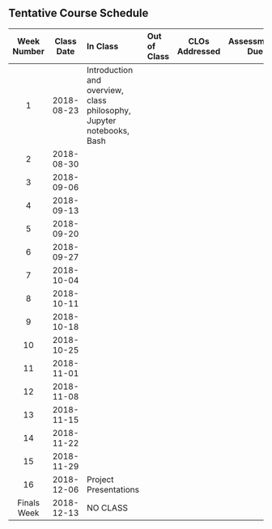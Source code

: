 ## Tentative Course Schedule

| __Week Number__ | __Class Date__ | __In Class__ | __Out of Class__ | __CLOs Addressed__ | __Assessments Due__ |
| :-------------: | :------------: | :----------- | :--------------- | :----------------: | :-----------------: |
| 1               | 2018-08-23     | Introduction and overview, class philosophy, Jupyter notebooks, Bash |        |          |          |
| 2               | 2018-08-30     |     |        |          |          |
| 3               | 2018-09-06     |     |        |          |          |
| 4               | 2018-09-13     |     |        |          |          |
| 5               | 2018-09-20     |     |        |          |          |
| 6               | 2018-09-27     |     |        |          |          |
| 7               | 2018-10-04     |     |        |          |          |
| 8               | 2018-10-11     |     |        |          |          |
| 9               | 2018-10-18     |     |        |          |          |
| 10              | 2018-10-25     |     |        |          |          |
| 11              | 2018-11-01     |     |        |          |          |
| 12              | 2018-11-08     |     |        |          |          |
| 13              | 2018-11-15     |     |        |          |          |
| 14              | 2018-11-22     |     |        |          |          |
| 15              | 2018-11-29     |     |        |          |          |
| 16              | 2018-12-06     | Project Presentations    |        |          |          |
| Finals Week     | 2018-12-13     | NO CLASS    |        |          |          |

